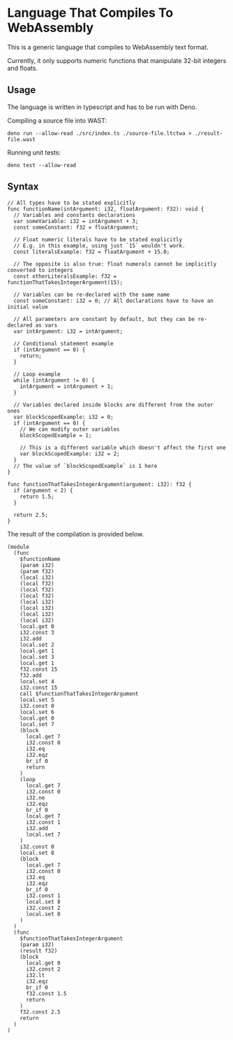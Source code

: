 # Language That Compiles To WebAssembly

This is a generic language that compiles to WebAssembly text format.

Currently, it only supports numeric functions that manipulate 32-bit integers and floats.

## Usage

The language is written in typescript and has to be run with Deno.

Compiling a source file into WAST:

`deno run --allow-read ./src/index.ts ./source-file.ltctwa > ./result-file.wast`

Running unit tests:

`deno test --allow-read`

## Syntax

```
// All types have to be stated explicitly
func functionName(intArgument: i32, floatArgument: f32): void {
  // Variables and constants declarations
  var someVariable: i32 = intArgument + 3;
  const someConstant: f32 = floatArgument;

  // Float numeric literals have to be stated explicitly
  // E.g. in this example, using just `15` wouldn't work.
  const literalsExample: f32 = floatArgument + 15.0;

  // The opposite is also true: float numerals cannot be implicitly converted to integers
  const otherLiteralsExample: f32 = functionThatTakesIntegerArgument(15);

  // Variables can be re-declared with the same name
  const someConstant: i32 = 0; // All declarations have to have an initial value

  // All parameters are constant by default, but they can be re-declared as vars
  var intArgument: i32 = intArgument;
  
  // Conditional statement example
  if (intArgument == 0) {
    return;
  }

  // Loop example
  while (intArgument != 0) {
    intArgument = intArgument + 1;
  }

  // Variables declared inside blocks are different from the outer ones
  var blockScopedExample: i32 = 0;
  if (intArgument == 0) {
    // We can modify outer variables
    blockScopedExample = 1;

    // This is a different variable which doesn't affect the first one
    var blockScopedExample: i32 = 2;
  }
  // The value of `blockScopedExample` is 1 here
}

func functionThatTakesIntegerArgument(argument: i32): f32 {
  if (argument < 2) {
    return 1.5;
  }

  return 2.5;
}
```

The result of the compilation is provided below.

```
(module
  (func
    $functionName
    (param i32)
    (param f32)
    (local i32)
    (local f32)
    (local f32)
    (local f32)
    (local i32)
    (local i32)
    (local i32)
    (local i32)
    local.get 0
    i32.const 3
    i32.add
    local.set 2
    local.get 1
    local.set 3
    local.get 1
    f32.const 15
    f32.add
    local.set 4
    i32.const 15
    call $functionThatTakesIntegerArgument
    local.set 5
    i32.const 0
    local.set 6
    local.get 0
    local.set 7
    (block
      local.get 7
      i32.const 0
      i32.eq
      i32.eqz
      br_if 0
      return
    )
    (loop
      local.get 7
      i32.const 0
      i32.ne
      i32.eqz
      br_if 0
      local.get 7
      i32.const 1
      i32.add
      local.set 7
    )
    i32.const 0
    local.set 8
    (block
      local.get 7
      i32.const 0
      i32.eq
      i32.eqz
      br_if 0
      i32.const 1
      local.set 8
      i32.const 2
      local.set 0
    )
  )
  (func
    $functionThatTakesIntegerArgument
    (param i32)
    (result f32)
    (block
      local.get 0
      i32.const 2
      i32.lt
      i32.eqz
      br_if 0
      f32.const 1.5
      return
    )
    f32.const 2.5
    return
  )
)
```
